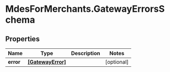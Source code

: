 # MdesForMerchants.GatewayErrorsSchema

## Properties

Name | Type | Description | Notes
------------ | ------------- | ------------- | -------------
**error** | [**[GatewayError]**](GatewayError.md) |  | [optional] 


